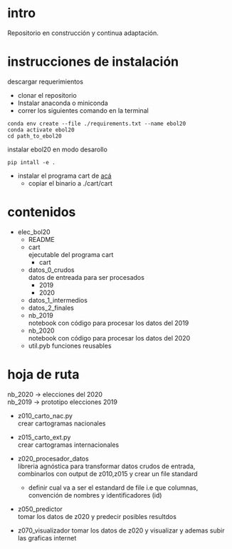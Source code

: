 # intro 
Repositorio en construcción y continua adaptación. 

# instrucciones de instalación
descargar requerimientos
- clonar el repositorio
- Instalar anaconda o miniconda 
- correr los siguientes comando en la terminal  
```shell script
conda env create --file ./requirements.txt --name ebol20
conda activate ebol20
cd path_to_ebol20
```
instalar ebol20 en modo desarollo
```shell script 
pip intall -e . 

```  
- instalar el programa cart de [acá](http://www.umich.edu/~mejn/cart/)
  - copiar el binario a ./cart/cart
  
# contenidos
- elec_bol20
    - README
    - cart  
    ejecutable del programa cart
        - cart
    - datos_0_crudos  
    datos de entreada para ser procesados
        - 2019
        - 2020
    - datos_1_intermedios
    - datos_2_finales
    - nb_2019    
    notebook con código para procesar los datos del 2019 
    - nb_2020  
    notebook con código para procesar los datos del 2020 
    - util.pyb 
    funciones reusables  


# hoja de ruta 
nb_2020 -> elecciones del 2020  
nb_2019 -> prototipo elecciones 2019 

- z010_carto_nac.py  
crear cartogramas nacionales
- z015_carto_ext.py  
crear cartogramas internacionales

- z020_procesador_datos  
libreria agnóstica para transformar datos crudos de entrada, combinarlos con output de z010,z015 
y crear un file standard
  - definir cual va a ser el estandard de file i.e que columnas, convención de nombres y identificadores (id)
  
- z050_predictor  
tomar los datos de z020 y predecir posibles resultdos

- z070_visualizador
tomar los datos de z020 y visualizar y ademas subir las graficas internet


